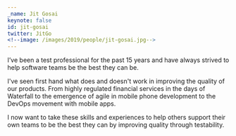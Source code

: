 ```yaml
---
_name: Jit Gosai
keynote: false
id: jit-gosai
twitter: JitGo
<!--image: /images/2019/people/jit-gosai.jpg-->
---
```

I’ve been a test professional for the past 15 years and have always strived to help software teams be the best they can be.

I've seen first hand what does and doesn't work in improving the quality of our products.
From highly regulated financial services in the days of Waterfall to the emergence of agile in mobile phone development to the DevOps movement with mobile apps.

I now want to take these skills and experiences to help others support their own teams to be the best they can by improving quality through testability.